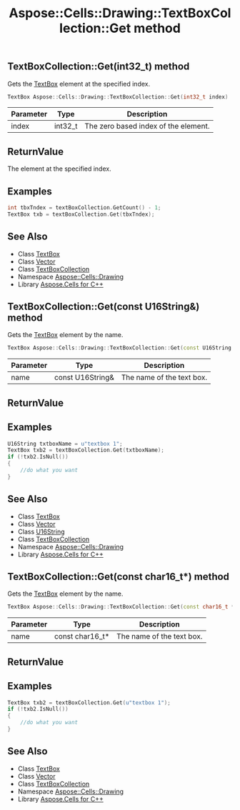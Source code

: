 ﻿---
title: Aspose::Cells::Drawing::TextBoxCollection::Get method
linktitle: Get
second_title: Aspose.Cells for C++ API Reference
description: 'Aspose::Cells::Drawing::TextBoxCollection::Get method. Gets the TextBox element at the specified index in C++.'
type: docs
weight: 600
url: /cpp/aspose.cells.drawing/textboxcollection/get/
---
## TextBoxCollection::Get(int32_t) method


Gets the [TextBox](../../textbox/) element at the specified index.

```cpp
TextBox Aspose::Cells::Drawing::TextBoxCollection::Get(int32_t index)
```


| Parameter | Type | Description |
| --- | --- | --- |
| index | int32_t | The zero based index of the element. |

## ReturnValue

The element at the specified index.


## Examples


```cpp
int tbxTndex = textBoxCollection.GetCount() - 1;
TextBox txb = textBoxCollection.Get(tbxTndex);
```

## See Also

* Class [TextBox](../../textbox/)
* Class [Vector](../../../aspose.cells/vector/)
* Class [TextBoxCollection](../)
* Namespace [Aspose::Cells::Drawing](../../)
* Library [Aspose.Cells for C++](../../../)
## TextBoxCollection::Get(const U16String\&) method


Gets the [TextBox](../../textbox/) element by the name.

```cpp
TextBox Aspose::Cells::Drawing::TextBoxCollection::Get(const U16String &name)
```


| Parameter | Type | Description |
| --- | --- | --- |
| name | const U16String\& | The name of the text box. |

## ReturnValue




## Examples


```cpp
U16String txtboxName = u"textbox 1";
TextBox txb2 = textBoxCollection.Get(txtboxName);
if (!txb2.IsNull())
{
    //do what you want
}
```

## See Also

* Class [TextBox](../../textbox/)
* Class [Vector](../../../aspose.cells/vector/)
* Class [U16String](../../../aspose.cells/u16string/)
* Class [TextBoxCollection](../)
* Namespace [Aspose::Cells::Drawing](../../)
* Library [Aspose.Cells for C++](../../../)
## TextBoxCollection::Get(const char16_t*) method


Gets the [TextBox](../../textbox/) element by the name.

```cpp
TextBox Aspose::Cells::Drawing::TextBoxCollection::Get(const char16_t *name)
```


| Parameter | Type | Description |
| --- | --- | --- |
| name | const char16_t* | The name of the text box. |

## ReturnValue




## Examples


```cpp
TextBox txb2 = textBoxCollection.Get(u"textbox 1");
if (!txb2.IsNull())
{
    //do what you want
}
```

## See Also

* Class [TextBox](../../textbox/)
* Class [Vector](../../../aspose.cells/vector/)
* Class [TextBoxCollection](../)
* Namespace [Aspose::Cells::Drawing](../../)
* Library [Aspose.Cells for C++](../../../)

